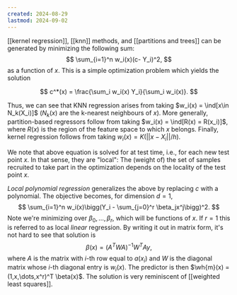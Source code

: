 ```yaml
---
created: 2024-08-29
lastmod: 2024-09-02
---
```


[[kernel regression]], [[knn]] methods, and [[partitions and trees]] can be generated by  minimizing the following sum: 
$$
\sum_{i=1}^n w_i(x)(c- Y_i)^2,
$$
as a function of $x$.  This is a simple optimization problem which yields the solution 

$$
c^*(x) = \frac{\sum_i w_i(x) Y_i}{\sum_i w_i(x)}.
$$

Thus, we can see that KNN regression arises from taking $w_i(x) = \ind[x\in N_k(X_i)]$ ($N_k(x)$ are the k-nearest neighbours of $x$). More generally, partition-based regressors follow from taking $w_i(x) = \ind[R(x) = R(x_i)]$, where $R(x)$ is the region of the feature space to which $x$ belongs. Finally, kernel regression follows from taking $w_i(x) = K(||x - X_i||/h)$. 

We note that above equation is solved for at test time, i.e., for each new test point $x$. In that sense, they are "local": The (weight of) the set of samples recruited to take part in the optimization depends on the locality of the test point $x$. 

_Local polynomial regression_ generalizes the above by replacing $c$ with a polynomial. The objective becomes, for dimension $d=1$,  
$$
\sum_{i=1}^n w_i(x)\bigg(Y_i - \sum_{j=0}^r \beta_jx^j\bigg)^2.
$$
Note we're minimizing over $\beta_0,\dots,\beta_r$, which will be functions of $x$.  If $r=1$ this is referred to as local _linear_ regression. By writing it out in matrix form, it's not hard to see that solution is  
$$
\beta(x) = (A^T W A)^{-1} W^T Ay,
$$
where $A$ is the matrix with $i$-th row equal to $a(x_i)$ and $W$ is the diagonal matrix whose $i$-th diagonal entry is $w_i(x)$. The predictor is then $\wh{m}(x) = (1,x,\dots,x^r)^T \beta(x)$. 
The solution is very reminiscent of [[weighted least squares]]. 
